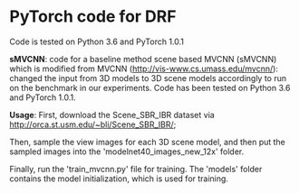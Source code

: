 # PyTorch code for DRF 
Code is tested on Python 3.6 and PyTorch 1.0.1

**sMVCNN**: code for a baseline method scene based MVCNN (sMVCNN) which is modified from MVCNN (http://vis-www.cs.umass.edu/mvcnn/): changed the input
from 3D models to 3D scene models accordingly to run on the benchmark in our experiments. Code has been tested on Python 3.6 and PyTorch 1.0.1.

**Usage**: 
First, download the Scene_SBR_IBR dataset via http://orca.st.usm.edu/~bli/Scene_SBR_IBR/;

Then, sample the view images for each 3D scene model, and then put the sampled images into the 'modelnet40_images_new_12x' folder. 

Finally, run the 'train_mvcnn.py' file for training. The 'models' folder contains the model initialization, which is used for training.
